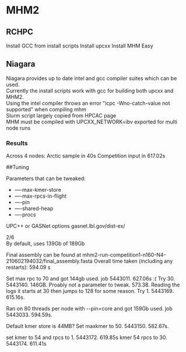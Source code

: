 # MHM2

## RCHPC

Install GCC from install scripts
Install upcxx
Install MHM
Easy

## Niagara
Niagara provides up to date intel and gcc compiler suites which can be used.  
Currently the install scripts work with gcc for building both upcxx and MHM2.  
Using the intel compiler throws an error "icpc -Wno-catch-value not supported" when compiling mhm  
Slurm script largely copied from HPCAC page  
MHM must be compiled with UPCXX_NETWORK=ibv exported for multi node runs

### Results
Across 4 nodes:
Arctic sample in 40s
Competition input in 617.02s

##Tuning

Parameters that can be tweaked:

- —-max-kmer-store
- —-max-rpcs-in-flight
- —-pin
- —-shared-heap
- —-procs

UPC++ or GASNet options
gasnet.lbl.gov/dist-ex/

2/6  
By default, uses 139Gb of 189Gb  

Final assembly can be found at  mhm2-run-competition1-n160-N4-210602194032/final_assembly.fasta
Overall time taken (including any restarts): 594.09 s

Set max rpc to 70 and got 144gb used. job 5443011. 627.06s :(
Try 30. 5443140. 146GB. Proably not a parameter to tweak. 573.38. Reading the logs it starts at 30 then jumps to 128 for some reason.
Try 1. 5443169. 615.16s.


Ran on 80 threads per node with --pin=core and got 159Gb used. job 5443033. 594.59s.

Default kmer store is 44MB?
Set maxkmer to 50. 5443150. 582.67s.

set kmer to 54 and rpcs to 1. 5443172. 619.85s
kmer 54 rpcs to 30. 5443174. 611.41s
